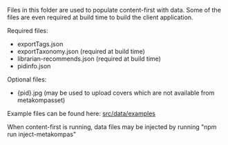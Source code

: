 Files in this folder are used to populate content-first with data. Some of the files are even required at build time to build the client application.

Required files:

* exportTags.json
* exportTaxonomy.json (required at build time)
* librarian-recommends.json (required at build time)
* pidinfo.json

Optional files:

* {pid}.jpg (may be used to upload covers which are not available from metakompasset)

Example files can be found here: [src/data/examples](https://github.com/DBCDK/content-first/tree/refactor-data-folder/src/data/examples)

When content-first is running, data files may be injected by running "npm run inject-metakompas"
